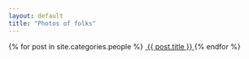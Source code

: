 ```yaml
---
layout: default
title: "Photos of folks"
---
```


<section class="gallery-wrapper">
	<div class="container photos">
		<div class="grid">
			{% for post in site.categories.people %}
				<a class="gallery-photo" href="{{ post.url }}">
					<img src="{{ post.base-path }}/{{ post.image-name }}-sm.jpg" alt="">
					<span class="caption">{{ post.title }}</span>
				</a>
			{% endfor %}
		</div>
	</div>
</section>
